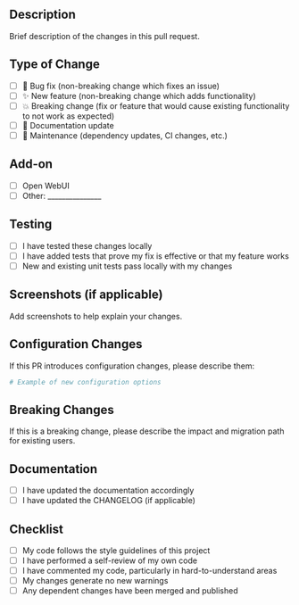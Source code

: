 ## Description
Brief description of the changes in this pull request.

## Type of Change
- [ ] 🐛 Bug fix (non-breaking change which fixes an issue)
- [ ] ✨ New feature (non-breaking change which adds functionality)
- [ ] 💥 Breaking change (fix or feature that would cause existing functionality to not work as expected)
- [ ] 📝 Documentation update
- [ ] 🔧 Maintenance (dependency updates, CI changes, etc.)

## Add-on
- [ ] Open WebUI
- [ ] Other: _______________

## Testing
- [ ] I have tested these changes locally
- [ ] I have added tests that prove my fix is effective or that my feature works
- [ ] New and existing unit tests pass locally with my changes

## Screenshots (if applicable)
Add screenshots to help explain your changes.

## Configuration Changes
If this PR introduces configuration changes, please describe them:

```yaml
# Example of new configuration options
```

## Breaking Changes
If this is a breaking change, please describe the impact and migration path for existing users.

## Documentation
- [ ] I have updated the documentation accordingly
- [ ] I have updated the CHANGELOG (if applicable)

## Checklist
- [ ] My code follows the style guidelines of this project
- [ ] I have performed a self-review of my own code
- [ ] I have commented my code, particularly in hard-to-understand areas
- [ ] My changes generate no new warnings
- [ ] Any dependent changes have been merged and published
